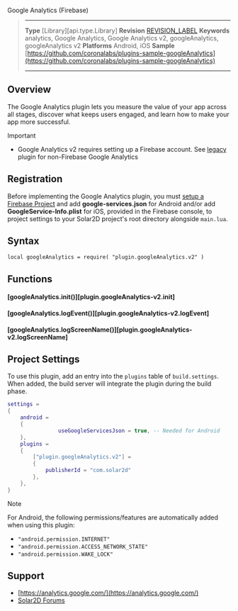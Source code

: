 Google Analytics (Firebase)

> --------------------- ------------------------------------------------------------------------------------------
> __Type__              [Library][api.type.Library]
> __Revision__          [REVISION_LABEL](REVISION_URL)
> __Keywords__          analytics, Google Analytics, Google Analytics v2, googleAnalytics, googleAnalytics v2
> __Platforms__			Android, iOS
> __Sample__			[https://github.com/coronalabs/plugins-sample-googleAnalytics](https://github.com/coronalabs/plugins-sample-googleAnalytics)
> --------------------- ------------------------------------------------------------------------------------------


## Overview

The Google Analytics plugin lets you measure the value of your app across all stages, discover what keeps users engaged, and learn how to make your app more successful.

<div class="guide-notebox-imp">
<div class="notebox-title-imp">Important</div>

* Google Analytics v2 requires setting up a Firebase account. See [legacy](plugin.googleAnalytics) plugin for non-Firebase Google Analytics


## Registration

Before implementing the Google Analytics plugin, you must [setup a Firebase Project](https://console.firebase.google.com) and add __google-services.json__ for Android and/or add __GoogleService-Info.plist__ for iOS, provided in the Firebase console, to project settings to your Solar2D project's root directory alongside `main.lua`.


## Syntax

	local googleAnalytics = require( "plugin.googleAnalytics.v2" )


## Functions

#### [googleAnalytics.init()][plugin.googleAnalytics-v2.init]

#### [googleAnalytics.logEvent()][plugin.googleAnalytics-v2.logEvent]

#### [googleAnalytics.logScreenName()][plugin.googleAnalytics-v2.logScreenName]


## Project Settings

To use this plugin, add an entry into the `plugins` table of `build.settings`. When added, the build server will integrate the plugin during the build phase.

``````lua
settings =
{
	android =
	{
				useGoogleServicesJson = true, -- Needed for Android
	},
	plugins =
	{
		["plugin.googleAnalytics.v2"] =
		{
			publisherId = "com.solar2d"
		},
	},		
}
``````

<div class="guide-notebox">
<div class="notebox-title">Note</div>

For Android, the following permissions/features are automatically added when using this plugin:

* `"android.permission.INTERNET"`
* `"android.permission.ACCESS_NETWORK_STATE"`
* `"android.permission.WAKE_LOCK"`


</div>


## Support

* [https://analytics.google.com/](https://analytics.google.com/)
* [Solar2D Forums](https://forums.solar2d.com/c/corona-marketplace/13)
